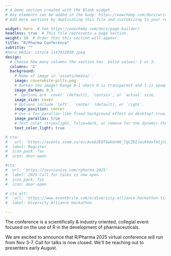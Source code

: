 ```yaml
---
# A Demo section created with the Blank widget.
# Any elements can be added in the body: https://wowchemy.com/docs/writing-markdown-latex/
# Add more sections by duplicating this file and customizing to your requirements.

widget: hero  # See https://wowchemy.com/docs/page-builder/
headless: true  # This file represents a page section.
weight: 10  # Order that this section will appear.
title: "R/Pharma Conference"
subtitle: ""
#hero_media: iStock-1147932850.jpeg
design:
  # Choose how many columns the section has. Valid values: 1 or 2.
  columns: '2'
  background:
    # Name of image in `assets/media/`.
    image: coverwhite-pills.png
    # Darken the image? Range 0-1 where 0 is transparent and 1 is opaque.
    image_darken: 0.5
    #  Options are `cover` (default), `contain`, or `actual` size.
    image_size: cover
    # Options include `left`, `center` (default), or `right`.
    image_position: center
    # Use a fun parallax-like fixed background effect on desktop? true/false
    image_parallax: true
    # Text color (true=light, false=dark, or remove for the dynamic theme color).
    text_color_light: true

# cta:
#   url: 'https://events.zoom.us/ev/AvobJEOTVwkUnH6_TgLZDZJauk4dxfm5jCG8JFNN9zukOcsVLvTN~AmO5XY5HRBcxkKG6Hga1aXZaYtpBSER6jHms1seP-NNOA0dhcQZUGJ2NWg'
#  label: Register
#  icon_pack: fas
#  icon: door-open

#cta:
#  url: 'https://sessionize.com/rpharma-2025'
#  label: 2025 Call for talks is now open
#  icon_pack: fas
#  icon: door-open

# cta_alt:
#   url: 'https://www.eventbrite.com/e/diversity-alliance-hackathon-tickets-1027083142327'
#  label: Diversity Alliance Hackathon

---
```


The conference is a scientifically & industry oriented, collegial event focused on the use of R in the development of pharmaceuticals.  

We are excited to announce that R/Pharma 2025 virtual conference will run from Nov 3-7.  Call for talks is now closed.  We'll be reaching out to presenters early August.
